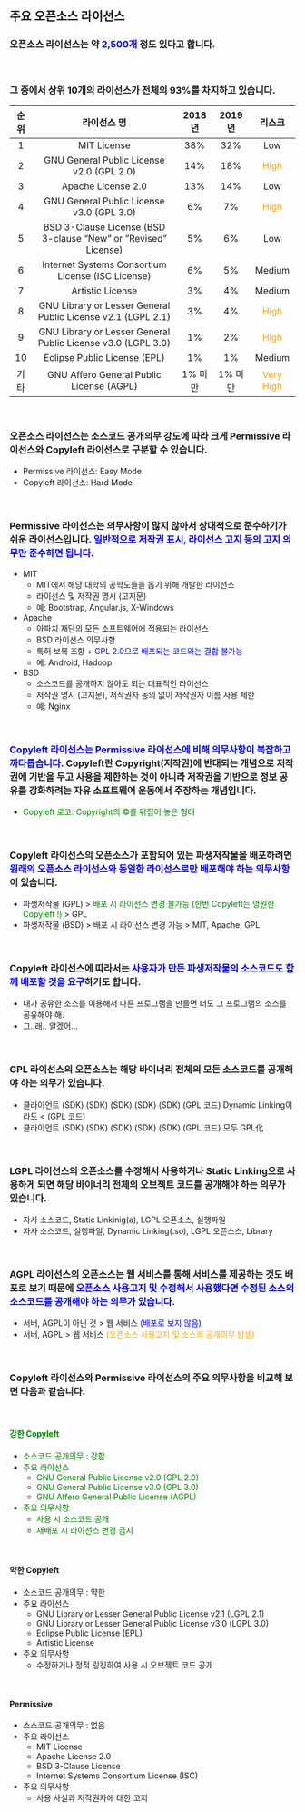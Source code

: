 <!--
Chapter 1. 저작권과 오픈소스 라이선스
4. 주요 오픈소스 라이선스
-->

##  주요 오픈소스 라이선스
###  오픈소스 라이선스는 약 <span style="color: blue">2,500개</span> 정도 있다고 합니다.
<br>

###  그 중에서 상위 10개의 라이선스가 전체의 93%를 차지하고 있습니다.
|순위|라이선스 명|2018년|2019년|리스크|
|:--:|:--:|:--:|:--:|:--:|
|1|MIT License|38%|32%|Low|
|2|GNU General Public License v2.0 (GPL 2.0)|14%|18%|<span style="color: orange">High</span>|
|3|Apache License 2.0|13%|14%|Low|
|4|GNU General Public License v3.0 (GPL 3.0)|6%|7%|<span style="color: orange">High</span>|
|5|BSD 3-Clause License (BSD 3-clause “New” or ”Revised” License)|5%|6%|Low|
|6|Internet Systems Consortium License (ISC License)|6%|5%|Medium|
|7|Artistic License|3%|4%|Medium|
|8|GNU Library or Lesser General Public License v2.1 (LGPL 2.1)|3%|4%|<span style="color: orange">High</span>|
|9|GNU Library or Lesser General Public License v3.0 (LGPL 3.0)|1%|2%|<span style="color: orange">High</span>|
|10|Eclipse Public License (EPL)|1%|1%|Medium|
|기타|GNU Affero General Public License (AGPL)|1% 미만|1% 미만|<span style="color: orange">Very High</span>|
<br>

###  오픈소스 라이선스는 소스코드 공개의무 강도에 따라 크게 Permissive 라이선스와 Copyleft 라이선스로 구분할 수 있습니다.
*  Permissive 라이선스: Easy Mode
*  Copyleft 라이선스: Hard Mode
<br>

###  Permissive 라이선스는 의무사항이 많지 않아서 상대적으로 준수하기가 쉬운 라이선스입니다. <span style="color: blue">일반적으로 저작권 표시, 라이선스 고지 등의 고지 의무만 준수하면 됩니다.</span>
*  MIT
   *  MIT에서 해당 대학의 공학도들을 돕기 위해 개발한 라이선스
   *  라이선스 및 저작권 명시 (고지문)
   *  예: Bootstrap, Angular.js, X-Windows 
*  Apache
   *  아파치 재단의 모든 소프트웨어에 적용되는 라이선스
   *  BSD 라이선스 의무사항 
   *  특허 보복 조항  +  <span style="color: blue">GPL 2.0으로 배포되는 코드와는 결합 불가능</span>
   *  예: Android, Hadoop
*  BSD
   *  소스코드를 공개하지 않아도 되는 대표적인 라이선스
   *  저작권 명시 (고지문), 저작권자 동의 없이 저작권자 이름 사용 제한
   *  예: Nginx
<br>

###  <span style="color: blue">Copyleft 라이선스는 Permissive 라이선스에 비해 의무사항이 복잡하고 까다롭습니다.</span> Copyleft란 Copyright(저작권)에 반대되는 개념으로 저작권에 기반을 두고 사용을 제한하는 것이 아니라 저작권을 기반으로 정보 공유를 강화하려는 자유 소프트웨어 운동에서 주장하는 개념입니다.
*  <span style="color: green">Copyleft 로고: Copyright의 ©를 뒤집어 놓은 형태</span>
<br>

###  Copyleft 라이선스의 오픈소스가 포함되어 있는 파생저작물을 배포하려면 <span style="color: blue">원래의 오픈소스 라이선스와 동일한 라이선스로만 배포해야 하는 의무사항</span>이 있습니다.
*  파생저작물 (GPL) > <span style="color: green">배포 시 라이선스 변경 불가능 (한번 Copyleft는 영원한 Copyleft !)</span> > GPL
*  파생저작물 (BSD) > 배포 시 라이선스 변경 가능 > MIT, Apache, GPL
<br>

###  Copyleft 라이선스에 따라서는 <span style="color: blue">사용자가 만든 파생저작물의 소스코드도 함께 배포할 것을 요구</span>하기도 합니다.
*  내가 공유한 소스를 이용해서 다른 프로그램을 만들면 너도 그 프로그램의 소스를 공유해야 해.
*  그..래.. 알겠어...
<br>

###  GPL 라이선스의 오픈소스는 해당 바이너리 전체의 모든 소스코드를 공개해야 하는 의무가 있습니다.
*  클라이언트 (SDK) (SDK) (SDK) (SDK) (SDK) (GPL 코드)  Dynamic Linking이라도  <  (GPL 코드)
*  클라이언트 (SDK) (SDK) (SDK) (SDK) (SDK) (GPL 코드)  모두 GPL化
<br>

###  LGPL 라이선스의 오픈소스를 수정해서 사용하거나 Static Linking으로 사용하게 되면 해당 바이너리 전체의 오브젝트 코드를 공개해야 하는 의무가 있습니다.
*  자사 소스코드, Static Linkinig(a), LGPL 오픈소스, 실행파일
*  자사 소스코드, 실행파일, Dynamic Linking(.so), LGPL 오픈소스, Library
<br>

###  AGPL 라이선스의 오픈소스는 웹 서비스를 통해 서비스를 제공하는 것도 배포로 보기 때문에 <span style="color: blue">오픈소스 사용고지 및 수정해서 사용했다면 수정된 소스의 소스코드를 공개해야 하는 의무가 있습니다.</span>
*  서버, AGPL이 아닌 것 > 웹 서비스 <span style="color: blue">(배포로 보지 않음)</span>
*  서버, AGPL > 웹 서비스 <span style="color: orange">(오픈소스 사용고지 및 소스의 공개의무 발생)</span>
<br>

###  Copyleft 라이선스와 Permissive 라이선스의 주요 의무사항을 비교해 보면 다음과 같습니다.
<br>

####  <span style="color: green">강한 Copyleft</span>
*  <span style="color: green">소스코드 공개의무 : 강함</span>
*  <span style="color: green">주요 라이선스</span>
   *  <span style="color: green">GNU General Public License v2.0 (GPL 2.0)</span>
   *  <span style="color: green">GNU General Public License v3.0 (GPL 3.0)</span>
   *  <span style="color: green">GNU Affero General Public License (AGPL)</span>
*  <span style="color: green">주요 의무사항</span>
   *  <span style="color: green">사용 시 소스코드 공개</span>
   *  <span style="color: green">재배포 시 라이선스 변경 금지</span>
<br>

####  약한 Copyleft
*  소스코드 공개의무 : 약한
*  주요 라이선스
   *  GNU Library or Lesser General Public License v2.1 (LGPL 2.1)
   *  GNU Library or Lesser General Public License v3.0 (LGPL 3.0)
   *  Eclipse Public License (EPL)
   *  Artistic License
*  주요 의무사항
   *  수정하거나 정적 링킹하여 사용 시 오브젝트 코드 공개
<br>

####  Permissive
*  소스코드 공개의무 : 없음
*  주요 라이선스
   *  MIT License
   *  Apache License 2.0
   *  BSD 3-Clause License 
   *  Internet Systems Consortium License (ISC)
*  주요 의무사항
   *  사용 사실과 저작권자에 대한 고지
<br>

